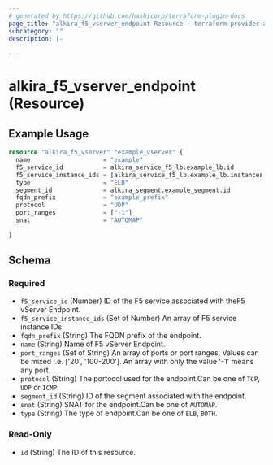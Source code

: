 ```yaml
---
# generated by https://github.com/hashicorp/terraform-plugin-docs
page_title: "alkira_f5_vserver_endpoint Resource - terraform-provider-alkira"
subcategory: ""
description: |-
  
---
```


# alkira_f5_vserver_endpoint (Resource)



## Example Usage

```terraform
resource "alkira_f5_vserver" "example_vserver" {
  name                    = "example"
  f5_service_id           = alkira_service_f5_lb.example_lb.id
  f5_service_instance_ids = [alkira_service_f5_lb.example_lb.instances[0].id]
  type                    = "ELB"
  segment_id              = alkira_segment.example_segment.id
  fqdn_prefix             = "example_prefix"
  protocol                = "UDP"
  port_ranges             = ["-1"]
  snat                    = "AUTOMAP"

}
```

<!-- schema generated by tfplugindocs -->
## Schema

### Required

- `f5_service_id` (Number) ID of the F5 service associated with theF5 vServer Endpoint.
- `f5_service_instance_ids` (Set of Number) An array of F5 service instance IDs
- `fqdn_prefix` (String) The FQDN prefix of the endpoint.
- `name` (String) Name of F5 vServer Endpoint.
- `port_ranges` (Set of String) An array of ports or port ranges. Values can be mixed i.e. ['20', '100-200']. An array with only the value '-1' means any port.
- `protocol` (String) The portocol used for the endpoint.Can be one of `TCP`, `UDP` or `ICMP`.
- `segment_id` (String) ID of the segment associated with the endpoint.
- `snat` (String) SNAT for the endpoint.Can be one of `AUTOMAP`.
- `type` (String) The type of endpoint.Can be one of `ELB`, `BOTH`.

### Read-Only

- `id` (String) The ID of this resource.
